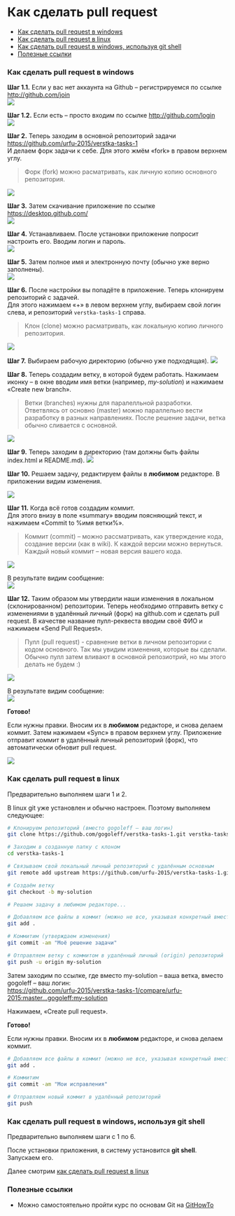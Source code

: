 # Как сделать pull request

- [Как сделать pull request в windows](how-to-pull-request.md#Как-сделать-pull-request-в-windows)
- [Как сделать pull request в linux](how-to-pull-request.md#Как-сделать-pull-request-в-linux)
- [Как сделать pull request в windows, используя git shell](how-to-pull-request.md#Как-сделать-pull-request-в-windows-используя-git-shell)
- [Полезные ссылки](how-to-pull-request.md#Полезные-ссылки)

### Как сделать pull request в windows

**Шаг 1.1.** Если у вас нет аккаунта на Github – регистрируемся по ссылке http://github.com/join  
<img src="https://img-fotki.yandex.ru/get/6408/32167648.0/0_133851_81fbcf7_orig">

**Шаг 1.2.** Если есть – просто входим по ссылке http://github.com/login  
<img src="https://img-fotki.yandex.ru/get/6307/32167648.0/0_13384d_1ee05872_orig">

**Шаг 2.** Теперь заходим в основной репозиторий задачи https://github.com/urfu-2015/verstka-tasks-1  
И делаем форк задачи к себе. Для этого жмём «fork» в правом верхнем углу.  

> Форк (fork) можно расматривать, как личную копию основного репозитория.

<img src="https://img-fotki.yandex.ru/get/9827/32167648.0/0_133854_3102696d_orig">

**Шаг 3.** Затем скачивание приложение по ссылке https://desktop.github.com/  
<img src="https://img-fotki.yandex.ru/get/4406/32167648.0/0_13384a_dc19a8f2_orig">

**Шаг 4.** Устанавливаем. После установки приложение попросит настроить его. Вводим логин и пароль.    
<img src="https://img-fotki.yandex.ru/get/6202/32167648.0/0_133852_43021b38_orig">

**Шаг 5.** Затем полное имя и электронную почту (обычно уже верно заполнены).     
<img src="https://img-fotki.yandex.ru/get/9309/32167648.0/0_133850_5b9707d2_orig">

**Шаг 6.** После настройки вы попадёте в приложение. Теперь клонируем репозиторий с задачей.  
Для этого нажимаем «+» в левом верхнем углу, выбираем свой логин слева, и репозиторий `verstka-tasks-1` справа.  

> Клон (clone) можно расматривать, как локальную копию личного репозитория.

<img src="https://img-fotki.yandex.ru/get/6444/32167648.0/0_133855_64f040ea_orig">

**Шаг 7.** Выбираем рабочую директорию (обычно уже подходящая).
<img src="https://img-fotki.yandex.ru/get/6743/32167648.0/0_133847_fd40a417_orig">

**Шаг 8.** Теперь создадим ветку, в которой будем работать. Нажимаем иконку –
в окне вводим имя ветки (например, *my-solution*) и нажимаем «Create new branch».  

> Ветки (branches) нужны для паралелльной разработки. Ответвлясь от основно (master)
можно параллельно вести разработку в разных направлениях. После решение задачи, ветка
обычно сливается с основной.

<img src="https://img-fotki.yandex.ru/get/15570/32167648.0/0_133845_f86f0ac7_-1-L">

**Шаг 9.** Теперь заходим в директорию (там должны быть файлы index.html и README.md).
<img src="https://img-fotki.yandex.ru/get/4211/32167648.0/0_13384b_772b4c2e_orig">

**Шаг 10.** Решаем задачу, редактируем файлы в **любимом** редакторе. В приложении видим изменения.  

<img src="https://img-fotki.yandex.ru/get/3914/32167648.0/0_13384c_7fc4d032_orig">

**Шаг 11.** Когда всё готов создадим коммит.   
Для этого внизу в поле «summary» вводим поясняющий текст, и нажимаем «Commit to %имя ветки%».

> Коммит (commit) – можно рассматривать, как утверждение кода, создание версии (как в wiki).
К каждой версии можно вернуться. Каждый новый коммит – новая версия вашего кода.

<img src="https://img-fotki.yandex.ru/get/4514/32167648.0/0_133848_4ae57cb9_orig">

В результате видим сообщение:  
<img src="https://img-fotki.yandex.ru/get/16108/32167648.0/0_133849_c2daf700_orig">

**Шаг 12.** Таким образом мы утвердили наши изменения в локальном (склонированном) репозитории.
Теперь необходимо отправить ветку с изменениями в удалённый личный (форк) на github.com и сделать pull request.
В качестве название пулл-реквеста вводим своё ФИО и нажимаем «Send Pull Request».

> Пулл (pull request) - сравнение ветки в личном репозитории с кодом основного.
Так мы увидим изменения, которые вы сделали. Обычно пулл затем вливают в основной репозиотрий,
но мы этого делать не будем :)

<img src="https://img-fotki.yandex.ru/get/4213/32167648.0/0_13384e_eb48d131_orig">

В результате видим сообщение:  
<img src="https://img-fotki.yandex.ru/get/3700/32167648.0/0_13384f_90bbfdd2_orig">

**Готово!**

Если нужны правки. Вносим их в **любимом** редакторе, и снова делаем коммит.
Затем нажимаем «Sync» в правом верхнем углу. Приложение отправит коммит в удалённый
личный репозиторий (форк), что автоматически обновит pull request.

<img src="https://img-fotki.yandex.ru/get/4802/32167648.0/0_1338d3_69bf713_orig">

### Как сделать pull request в linux

Предварительно выполняем шаги 1 и 2.

В linux git уже установлен и обычно настроен. Поэтому выполняем следующее:  

```bash
# Клонируем репозиторий (вместо gogoleff – ваш логин)
git clone https://github.com/gogoleff/verstka-tasks-1.git verstka-tasks-1

# Заходим в созданную папку с клоном
cd verstka-tasks-1

# Связываем свой локальный личный репозиторий с удалённым основным
git remote add upstream https://github.com/urfu-2015/verstka-tasks-1.git

# Создаём ветку
git checkout -b my-solution

# Решаем задачу в любимом редакторе...

# Добавляем все файлы в коммит (можно не все, указывая конкретный вместо точки)
git add .

# Коммитим (утверждаем изменения)
git commit -am "Моё решение задачи"

# Отправляем ветку с коммитом в удалённый личный (origin) репозиторий
git push -u origin my-solution
```

Затем заходим по ссылке, где вместо my-solution – ваша ветка, вместо gogoleff – ваш логин:  
https://github.com/urfu-2015/verstka-tasks-1/compare/urfu-2015:master...gogoleff:my-solution

Нажимаем, «Create pull request».

**Готово!**

Если нужны правки. Вносим их в **любимом** редакторе, и снова делаем коммит.

```bash
# Добавляем все файлы в коммит (можно не все, указывая конкретный вместо точки)
git add .

# Коммитим
git commit -am "Мои исправления"

# Отправляем новый коммит в удалённый репозиторий
git push
```

### Как сделать pull request в windows, используя git shell

Предварительно выполняем шаги с 1 по 6.

После установки приложения, в систему установится **git shell**. Запускаем его.

Далее смотрим [как сделать pull request в linux](how-to-pull-request.md#Как-сделать-pull-request-в-linux)

### Полезные ссылки

- Можно самостоятельно пройти курс по основам Git на [GitHowTo](http://githowto.com/ru/setup)
